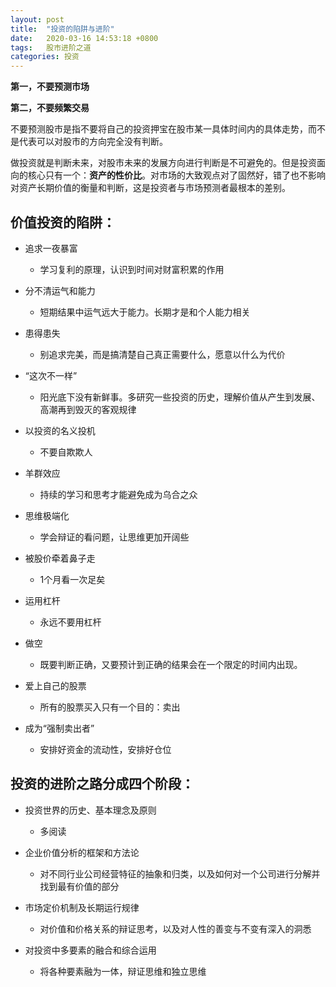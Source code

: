 ```yaml
---
layout: post
title:  "投资的陷阱与进阶"
date:   2020-03-16 14:53:18 +0800
tags:   股市进阶之道
categories: 投资
---
```


**第一，不要预测市场**

**第二，不要频繁交易**

不要预测股市是指不要将自己的投资押宝在股市某一具体时间内的具体走势，而不是代表可以对股市的方向完全没有判断。

做投资就是判断未来，对股市未来的发展方向进行判断是不可避免的。但是投资面向的核心只有一个：**资产的性价比**。对市场的大致观点对了固然好，错了也不影响对资产长期价值的衡量和判断，这是投资者与市场预测者最根本的差别。

## 价值投资的陷阱：

+ 追求一夜暴富
   + 学习复利的原理，认识到时间对财富积累的作用

+ 分不清运气和能力
   + 短期结果中运气远大于能力。长期才是和个人能力相关

+ 患得患失
   + 别追求完美，而是搞清楚自己真正需要什么，愿意以什么为代价


+ “这次不一样”
   + 阳光底下没有新鲜事。多研究一些投资的历史，理解价值从产生到发展、高潮再到毁灭的客观规律


+ 以投资的名义投机
   + 不要自欺欺人
   

+ 羊群效应
   + 持续的学习和思考才能避免成为乌合之众

+ 思维极端化
   + 学会辩证的看问题，让思维更加开阔些

+ 被股价牵着鼻子走
   + 1个月看一次足矣

+ 运用杠杆
   + 永远不要用杠杆

+ 做空
   + 既要判断正确，又要预计到正确的结果会在一个限定的时间内出现。

+ 爱上自己的股票
   + 所有的股票买入只有一个目的：卖出

+ 成为“强制卖出者”
   + 安排好资金的流动性，安排好仓位

## 投资的进阶之路分成四个阶段：

+ 投资世界的历史、基本理念及原则

   + 多阅读

+ 企业价值分析的框架和方法论

   + 对不同行业公司经营特征的抽象和归类，以及如何对一个公司进行分解并找到最有价值的部分

+ 市场定价机制及长期运行规律

   + 对价值和价格关系的辩证思考，以及对人性的善变与不变有深入的洞悉

+ 对投资中多要素的融合和综合运用

   + 将各种要素融为一体，辩证思维和独立思维